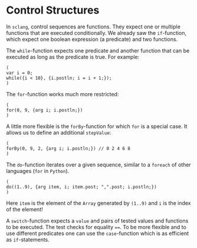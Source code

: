 # Control Structures

In ``sclang``, control sequences are functions.
They expect one or multiple functions that are executed conditionally.
We already saw the ``if``-function, which expect one boolean expression (a predicate) and two functions.

The ``while``-function expects one predicate and another function that can be executed as long as the predicate is true.
For example:

```isc
(
var i = 0;
while({i < 10}, {i.postln; i = i + 1;});
)
```

The ``for``-function works much more restricted:

```isc
(
for(0, 9, {arg i; i.postln;})
)
```

A little more flexible is the ``forBy``-function for which ``for`` is a special case.
It allows us to define an additional ``stepValue``:

```isc
(
forBy(0, 9, 2, {arg i; i.postln;}) // 0 2 4 6 8
)
```

The ``do``-function iterates over a given sequence, similar to a ``foreach`` of other languages (``for`` in ``Python``).

```isc
(
do((1..9), {arg item, i; item.post; ",".post; i.postln;})
)
```

Here ``item`` is the element of the ``Array`` generated by ``(1..9)`` and ``i`` is the index of the element!

A ``switch``-function expects a ``value`` and pairs of tested values and functions to be executed.
The test checks for equality ``==``.
To be more flexible and to use different predicates one can use the ``case``-function which is as efficient as ``if``-statements.